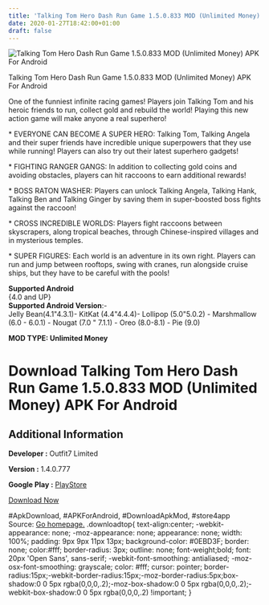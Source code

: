 ```yaml
---
title: 'Talking Tom Hero Dash Run Game 1.5.0.833 MOD (Unlimited Money) APK For Android'
date: 2020-01-27T18:42:00+01:00
draft: false
---
```


![Talking Tom Hero Dash Run Game 1.5.0.833 MOD (Unlimited Money) APK For Android](https://i2.wp.com/apkhome.net/wp-content/uploads/2020/01/Talking-Tom-Hero-Dash-Run-Game-1.5.0.833-MOD-Unlimited-Money.jpg "Talking Tom Hero Dash Run Game 1.5.0.833 MOD (Unlimited Money) APK For Android")

  

Talking Tom Hero Dash Run Game 1.5.0.833 MOD (Unlimited Money) APK For Android

One of the funniest infinite racing games! Players join Talking Tom and his heroic friends to run, collect gold and rebuild the world! Playing this new action game will make anyone a real superhero!

\* EVERYONE CAN BECOME A SUPER HERO: Talking Tom, Talking Angela and their super friends have incredible unique superpowers that they use while running! Players can also try out their latest superhero gadgets!

\* FIGHTING RANGER GANGS: In addition to collecting gold coins and avoiding obstacles, players can hit raccoons to earn additional rewards!

\* BOSS RATON WASHER: Players can unlock Talking Angela, Talking Hank, Talking Ben and Talking Ginger by saving them in super-boosted boss fights against the raccoon!

\* CROSS INCREDIBLE WORLDS: Players fight raccoons between skyscrapers, along tropical beaches, through Chinese-inspired villages and in mysterious temples.

\* SUPER FIGURES: Each world is an adventure in its own right. Players can run and jump between rooftops, swing with cranes, run alongside cruise ships, but they have to be careful with the pools!

**Supported Android**  
{4.0 and UP}  
**Supported Android Version**:-  
Jelly Bean(4.1"4.3.1)- KitKat (4.4"4.4.4)- Lollipop (5.0"5.0.2) - Marshmallow (6.0 - 6.0.1) - Nougat (7.0 " 7.1.1) - Oreo (8.0-8.1) - Pie (9.0)

**MOD TYPE: Unlimited Money**

Download Talking Tom Hero Dash Run Game 1.5.0.833 MOD (Unlimited Money) APK For Android
=======================================================================================

Additional Information
----------------------

**Developer :** Outfit7 Limited

**Version :** 1.4.0.777

**Google Play :** [PlayStore](https://play.google.com/store/apps/details?id=com.outfit7.herodash)

  

[Download Now](https://store4app.co/post/talking-tom-hero-dash-run-game-1-5-0-833-mod-unlimited-money-apk-for-android_1580146737)

  
#ApkDownload, #APKForAndroid, #DownloadApkMod, #store4app  
Source: [Go homepage.](https://store4app.co/post/talking-tom-hero-dash-run-game-1-5-0-833-mod-unlimited-money-apk-for-android_1580146737) .downloadtop{ text-align:center; -webkit-appearance: none; -moz-appearance: none; appearance: none; width: 100%; padding: 9px 9px 11px 13px; background-color: #0EBD3F; border: none; color:#fff; border-radius: 3px; outline: none; font-weight;bold; font: 20px 'Open Sans', sans-serif; -webkit-font-smoothing: antialiased; -moz-osx-font-smoothing: grayscale; color: #fff; cursor: pointer; border-radius:15px;-webkit-border-radius:15px;-moz-border-radius:5px;box-shadow:0 0 5px rgba(0,0,0,.2);-moz-box-shadow:0 0 5px rgba(0,0,0,.2);-webkit-box-shadow:0 0 5px rgba(0,0,0,.2) !important; }
